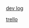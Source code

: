 <a href="https://docs.google.com/document/d/1kouJ7h0tpthEILwCyHNXSabbE06fKIaRSIMWL_iTRas/edit?usp=sharing
" target="_blank">dev log</a>

<a href="https://trello.com/b/mXkEC96G/cyclingoop
" target="_blank">trello</a>
